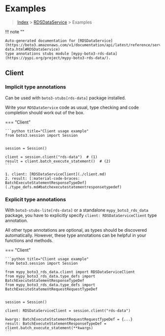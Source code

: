 # Examples

> [Index](../README.md) > [RDSDataService](./README.md) > Examples

!!! note ""

    Auto-generated documentation for [RDSDataService](https://boto3.amazonaws.com/v1/documentation/api/latest/reference/services/rds-data.html#RDSDataService)
    type annotations stubs module [mypy-boto3-rds-data](https://pypi.org/project/mypy-boto3-rds-data/).

## Client

### Implicit type annotations

Can be used with `boto3-stubs[rds-data]` package installed.

Write your `RDSDataService` code as usual,
type checking and code completion should work out of the box.


=== "Client"

    ```python title="Client usage example"
    from boto3.session import Session


    session = Session()

    client = session.client("rds-data")  # (1)
    result = client.batch_execute_statement()  # (2)
    ```

    1. client: [RDSDataServiceClient](./client.md)
    2. result: [:material-code-braces: BatchExecuteStatementResponseTypeDef](./type_defs.md#batchexecutestatementresponsetypedef) 






### Explicit type annotations

With `boto3-stubs-lite[rds-data]`
or a standalone `mypy_boto3_rds_data` package, you have to explicitly specify `client: RDSDataServiceClient` type annotation.

All other type annotations are optional, as types should be discovered automatically.
However, these type annotations can be helpful in your functions and methods.


=== "Client"

    ```python title="Client usage example"
    from boto3.session import Session

    from mypy_boto3_rds_data.client import RDSDataServiceClient
    from mypy_boto3_rds_data.type_defs import BatchExecuteStatementResponseTypeDef
    from mypy_boto3_rds_data.type_defs import BatchExecuteStatementRequestRequestTypeDef


    session = Session()

    client: RDSDataServiceClient = session.client("rds-data")

    kwargs: BatchExecuteStatementRequestRequestTypeDef = {...}
    result: BatchExecuteStatementResponseTypeDef = client.batch_execute_statement(**kwargs)
    ```






